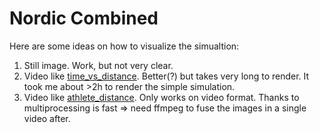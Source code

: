 # Nordic Combined

Here are some ideas on how to visualize the simualtion:

1. Still image. Work, but not very clear.
2. Video like [time_vs_distance](./time_vs_distance.mp4). Better(?) but takes very long to render. It took me about >2h to render the simple simulation.
3. Video like [athlete_distance](./athlete_distance.mp4). Only works on video format. Thanks to multiprocessing is fast => need ffmpeg to fuse the images in a single video after.
